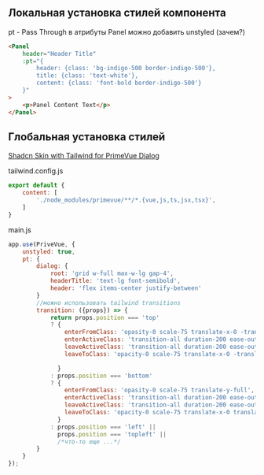 ## Локальная установка стилей компонента

pt - Pass Through
в атрибуты Panel можно добавить unstyled (зачем?)
```html
<Panel
    header="Header Title"
    :pt="{
        header: {class: 'bg-indigo-500 border-indigo-500'},
        title: {class: 'text-white'},
        content: {class: 'font-bold border-indigo-500'}
    }"
>
    <p>Panel Content Text</p>
</Panel>
```

## Глобальная установка стилей
[Shadcn Skin with Tailwind for PrimeVue Dialog](https://youtu.be/OLv_yeMLPrY?list=PLC9bp-OHi-WkbRc1XMqattI8cE349qok7)

tailwind.config.js
```js
export default {
    content: [
        './node_modules/primevue/**/*.{vue,js,ts,jsx,tsx}',
    ]
}
```

main.js
```js
app.use(PriveVue, {
    unstyled: true,
    pt: {
        dialog: {
            root: 'grid w-full max-w-lg gap-4',
            headerTitle: 'text-lg font-semibold',
            header: 'flex items-center justify-between'
        }
        //можно использовать tailwind transitions
        transition: ({props}) => {
            return props.position === 'top'
            ? {
                enterFromClass: 'opasity-0 scale-75 translate-x-0 -translate-y-full translate-z-0',
                enterActiveClass: 'transition-all duration-200 ease-out',
                leaveActiveClass: 'transition-all duration-200 ease-out',
                leaveToClass: 'opacity-0 scale-75 translate-x-0 -translate-y-full translate-z-0',

              }
            : props.position === 'bottom'
            ? {
                enterFromClass: 'opasity-0 scale-75 translate-y-full',
                enterActiveClass: 'transition-all duration-200 ease-out',
                leaveActiveClass: 'transition-all duration-200 ease-out',
                leaveToClass: 'opacity-0 scale-75 translate-x-0 translate-y-full translate-z-0',
              }
            : props.position === 'left' ||
              props.position === 'topleft' ||
              /*что-то еще ...*/
        }
    }
});
```